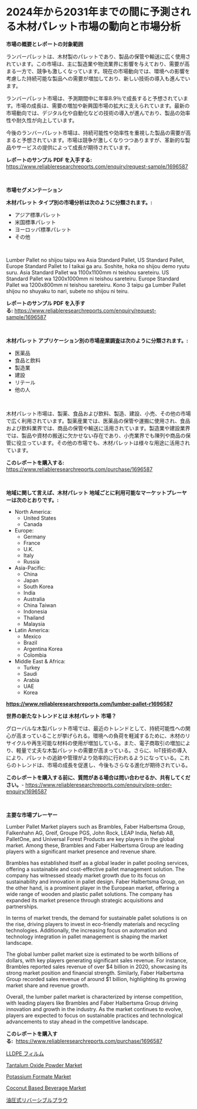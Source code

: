 <p><h1>2024年から2031年までの間に予測される木材パレット市場の動向と市場分析</h1></p><p><strong>市場の概要とレポートの対象範囲</strong></p>
<p><p>ランバーパレットは、木材製のパレットであり、製品の保管や輸送に広く使用されています。この市場は、主に製造業や物流業界に影響を与えており、需要が高まる一方で、競争も激しくなっています。現在の市場動向では、環境への影響を考慮した持続可能な製品への需要が増加しており、新しい技術の導入も進んでいます。</p><p>ランバーパレット市場は、予測期間中に年率8.9％で成長すると予想されています。市場の成長は、需要の増加や新興国市場の拡大に支えられています。最新の市場動向では、デジタル化や自動化などの技術の導入が進んでおり、製品の効率性や耐久性が向上しています。</p><p>今後のランバーパレット市場は、持続可能性や効率性を重視した製品の需要が高まると予想されています。市場は競争が激しくなりつつありますが、革新的な製品やサービスの提供によって成長が期待されています。</p></p>
<p><strong>レポートのサンプル PDF を入手する:</strong> <a href="https://www.reliableresearchreports.com/enquiry/request-sample/1696587">https://www.reliableresearchreports.com/enquiry/request-sample/1696587</a></p>
<p>&nbsp;</p>
<p><strong>市場セグメンテーション</strong></p>
<p><strong>木材パレット タイプ別の市場分析は次のように分類されます。:</strong></p>
<p><ul><li>アジア標準パレット</li><li>米国標準パレット</li><li>ヨーロッパ標準パレット</li><li>その他</li></ul></p>
<p>&nbsp;</p>
<p><p>Lumber Pallet no shijou taipu wa Asia Standard Pallet, US Standard Pallet, Europe Standard Pallet to I taikai ga aru. Soshite, hoka no shijou demo ryutu suru. Asia Standard Pallet wa 1100x1100mm ni teishou sareteiru. US Standard Pallet wa 1200x1000mm ni teishou sareteiru. Europe Standard Pallet wa 1200x800mm ni teishou sareteiru. Kono 3 taipu ga Lumber Pallet shijou no shuyaku to nari, subete no shijou ni teiru.</p></p>
<p><strong>レポートのサンプル PDF を入手する:</strong>&nbsp;<a href="https://www.reliableresearchreports.com/enquiry/request-sample/1696587">https://www.reliableresearchreports.com/enquiry/request-sample/1696587</a></p>
<p>&nbsp;</p>
<p><strong> 木材パレット アプリケーション別の市場産業調査は次のように分類されます。:</strong></p>
<p><ul><li>医薬品</li><li>食品と飲料</li><li>製造業</li><li>建設</li><li>リテール</li><li>他の人</li></ul></p>
<p>&nbsp;</p>
<p><p>木材パレット市場は、製薬、食品および飲料、製造、建設、小売、その他の市場で広く利用されています。製薬産業では、医薬品の保管や運搬に使用され、食品および飲料業界では、商品の保管や輸送に活用されています。製造業や建設業界では、製品や資材の搬送に欠かせない存在であり、小売業界でも陳列や商品の保管に役立っています。その他の市場でも、木材パレットは様々な用途に活用されています。</p></p>
<p><strong>このレポートを購入する:</strong>&nbsp; <a href="https://www.reliableresearchreports.com/purchase/1696587">https://www.reliableresearchreports.com/purchase/1696587</a></p>
<p>&nbsp;</p>
<p><strong>地域に関して言えば、木材パレット 地域ごとに利用可能なマーケットプレーヤーは次のとおりです。:</strong></p>
<p><ul>
    <li>
        North America:
        <ul>
            <li>United States</li>
            <li>Canada</li>
        </ul>
    </li>
    <li>
        Europe:
        <ul>
            <li>Germany</li>
            <li>France</li>
            <li>U.K.</li>
            <li>Italy</li>
            <li>Russia</li>
        </ul>
    </li>
    <li>
        Asia-Pacific:
        <ul>
            <li>China</li>
            <li>Japan</li>
            <li>South Korea</li>
            <li>India</li>
            <li>Australia</li>
            <li>China Taiwan</li>
            <li>Indonesia</li>
            <li>Thailand</li>
            <li>Malaysia</li>
        </ul>
    </li>
    <li>
        Latin America:
        <ul>
            <li>Mexico</li>
            <li>Brazil</li>
            <li>Argentina Korea</li>
            <li>Colombia</li>
        </ul>
    </li>
    <li>
        Middle East & Africa:
        <ul>
            <li>Turkey</li>
            <li>Saudi</li>
            <li>Arabia</li>
            <li>UAE</li>
            <li>Korea</li>
        </ul>
    </li>
    </ul></p>
<p><strong><a href="https://www.reliableresearchreports.com/lumber-pallet-r1696587">https://www.reliableresearchreports.com/lumber-pallet-r1696587</a></strong>&nbsp;</p>
<p><strong>世界の新たなトレンドとは 木材パレット 市場？</strong></p>
<p><p>グローバルな木製パレット市場では、最近のトレンドとして、持続可能性への関心が高まっていることが挙げられる。環境への負荷を軽減するために、木材のリサイクルや再生可能な材料の使用が増加している。また、電子商取引の増加により、軽量で丈夫な木製パレットの需要が高まっている。さらに、IoT技術の導入により、パレットの追跡や管理がより効率的に行われるようになっている。これらのトレンドは、市場の成長を促進し、今後もさらなる進化が期待されている。</p></p>
<p><strong>このレポートを購入する前に、質問がある場合は問い合わせるか、共有してください。</strong>- <a href="https://www.reliableresearchreports.com/enquiry/pre-order-enquiry/1696587">https://www.reliableresearchreports.com/enquiry/pre-order-enquiry/1696587</a></p>
<p>&nbsp;</p>
<p><strong>主要な市場プレーヤー</strong></p>
<p><p>Lumber Pallet Market players such as Brambles, Faber Halbertsma Group, Falkenhahn AG, Greif, Groupe PGS, John Rock, LEAP India, Nefab AB, PalletOne, and Universal Forest Products are key players in the global market. Among these, Brambles and Faber Halbertsma Group are leading players with a significant market presence and revenue share.</p><p>Brambles has established itself as a global leader in pallet pooling services, offering a sustainable and cost-effective pallet management solution. The company has witnessed steady market growth due to its focus on sustainability and innovation in pallet design. Faber Halbertsma Group, on the other hand, is a prominent player in the European market, offering a wide range of wooden and plastic pallet solutions. The company has expanded its market presence through strategic acquisitions and partnerships.</p><p>In terms of market trends, the demand for sustainable pallet solutions is on the rise, driving players to invest in eco-friendly materials and recycling technologies. Additionally, the increasing focus on automation and technology integration in pallet management is shaping the market landscape.</p><p>The global lumber pallet market size is estimated to be worth billions of dollars, with key players generating significant sales revenue. For instance, Brambles reported sales revenue of over $4 billion in 2020, showcasing its strong market position and financial strength. Similarly, Faber Halbertsma Group recorded sales revenue of around $1 billion, highlighting its growing market share and revenue growth.</p><p>Overall, the lumber pallet market is characterized by intense competition, with leading players like Brambles and Faber Halbertsma Group driving innovation and growth in the industry. As the market continues to evolve, players are expected to focus on sustainable practices and technological advancements to stay ahead in the competitive landscape.</p></p>
<p><strong>このレポートを購入する:</strong>&nbsp;&nbsp;<a href="https://www.reliableresearchreports.com/purchase/1696587">https://www.reliableresearchreports.com/purchase/1696587</a></p>
<p><p><a href="https://github.com/mohamedbakry57/Market-Research-Report-List-3/blob/main/825462120060.md">LLDPE フィルム</a></p><p><a href="https://issuu.com/reportprime-2/docs/tantalum-oxide-powder-market-size-2030.pptx">Tantalum Oxide Powder Market</a></p><p><a href="https://issuu.com/reportprime-2/docs/potassium-formate-market-size-2030.pptx">Potassium Formate Market</a></p><p><a href="https://github.com/markusgodoy/Market-Research-Report-List-2/blob/main/coconut-based-beverage-market.md">Coconut Based Beverage Market</a></p><p><a href="https://github.com/zjkmgcs938405/Market-Research-Report-List-1/blob/main/169214920061.md">油圧式リバーシブルプラウ</a></p></p>